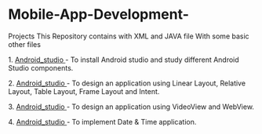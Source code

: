 # Mobile-App-Development-
Projects This Repository contains with XML and JAVA file With some basic other files
<p> 
 1.  <a href="https://github.com/patilshivani22/Mobile-App-Development-/tree/main/Android_Studio"> Android_studio </a> - To install Android studio and study different Android Studio components.</p>
2.  <a href="https://github.com/patilshivani22/Mobile-App-Development-/tree/main/Android_Studio"> Android_studio </a> - To design an application using Linear Layout, Relative Layout, Table Layout, Frame Layout and Intent.</p>
3.  <a href="https://github.com/patilshivani22/Mobile-App-Development-/tree/main/Android_Studio"> Android_studio </a> - To design an application using VideoView and WebView.</p>
4.  <a href="https://github.com/patilshivani22/Mobile-App-Development-/tree/main/Android_Studio"> Android_studio </a> - To implement Date & Time application.</p>



